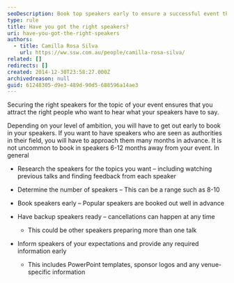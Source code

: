 ```yaml
---
seoDescription: Book top speakers early to ensure a successful event that attracts the right audience and boosts credibility.
type: rule
title: Have you got the right speakers?
uri: have-you-got-the-right-speakers
authors:
  - title: Camilla Rosa Silva
    url: https://ww.ssw.com.au/people/camilla-rosa-silva/
related: []
redirects: []
created: 2014-12-30T23:58:27.000Z
archivedreason: null
guid: 61248305-d9e3-489d-90d5-688596a14ae3
---
```


Securing the right speakers for the topic of your event ensures that you attract the right people who want to hear what your speakers have to say.

<!--endintro-->

Depending on your level of ambition, you will have to get out early to book in your speakers. If you want to have speakers who are seen as authorities in their field, you will have to approach them many months in advance. It is not uncommon to book in speakers 6-12 months away from your event. In general

- Research the speakers for the topics you want – including watching previous talks and finding feedback from each speaker
- Determine the number of speakers – This can be a range such as 8-10
- Book speakers early – Popular speakers are booked out well in advance
- Have backup speakers ready – cancellations can happen at any time

  - This could be other speakers preparing more than one talk

- Inform speakers of your expectations and provide any required information early

  - This includes PowerPoint templates, sponsor logos and any venue-specific information
